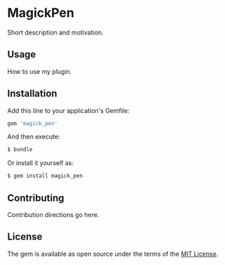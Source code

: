 # MagickPen
Short description and motivation.

## Usage
How to use my plugin.

## Installation
Add this line to your application's Gemfile:

```ruby
gem 'magick_pen'
```

And then execute:
```bash
$ bundle
```

Or install it yourself as:
```bash
$ gem install magick_pen
```

## Contributing
Contribution directions go here.

## License
The gem is available as open source under the terms of the [MIT License](https://opensource.org/licenses/MIT).
